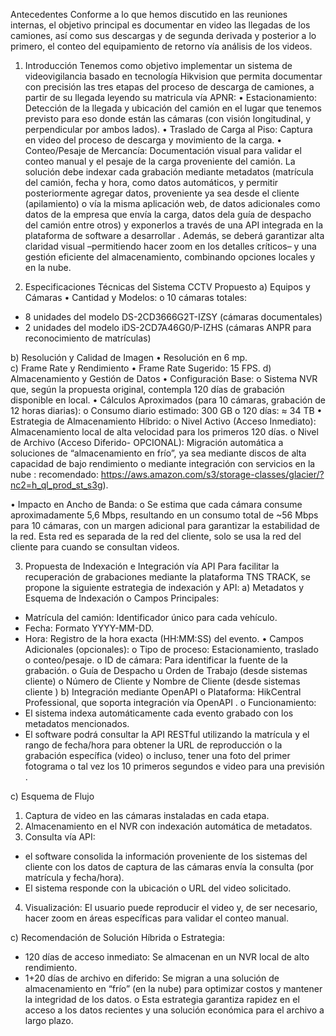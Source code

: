 Antecedentes
Conforme a lo que hemos discutido en las reuniones internas, el objetivo principal es documentar en video las llegadas de los camiones, así como sus descargas y de segunda derivada y posterior a lo primero, el conteo del equipamiento de retorno vía análisis de los videos. 
1. Introducción
Tenemos como objetivo implementar un sistema de videovigilancia basado en tecnología Hikvision que permita documentar con precisión las tres etapas del proceso de descarga de camiones, a partir de su llegada leyendo su matricula vía APNR: 
•	Estacionamiento: Detección de la  llegada y ubicación del camión en el lugar que tenemos previsto para eso donde están las cámaras (con visión longitudinal, y perpendicular por ambos lados). 
•	Traslado de Carga al Piso: Captura en video del proceso de descarga y movimiento de la carga. 
•	Conteo/Pesaje de Mercancía: Documentación visual para validar el conteo manual y el pesaje de la carga proveniente del camión. 
La solución debe indexar cada grabación mediante metadatos (matrícula del camión, fecha y hora, como datos automáticos, y permitir posteriormente agregar datos, proveniente ya sea desde el cliente (apilamiento) o vía la misma aplicación web, de datos adicionales como datos de la empresa que envía la carga, datos dela guía de despacho del camión entre otros) y exponerlos a través de una API integrada en la plataforma de software a desarrollar . Además, se deberá garantizar alta claridad visual –permitiendo hacer zoom en los detalles críticos– y una gestión eficiente del almacenamiento, combinando opciones locales y en la nube. 
 
2. Especificaciones Técnicas del Sistema CCTV Propuesto
a) Equipos y Cámaras
•	Cantidad y Modelos: 
o	10 cámaras totales: 
 -	8 unidades del modelo DS-2CD3666G2T-IZSY (cámaras documentales) 
- 	2 unidades del modelo iDS-2CD7A46G0/P-IZHS (cámaras ANPR para reconocimiento de matrículas) 

b) Resolución y Calidad de Imagen
•	Resolución en 6 mp.  
c) Frame Rate y Rendimiento
•	Frame Rate Sugerido: 15 FPS. 
d) Almacenamiento y Gestión de Datos
•	Configuración Base: 
o	Sistema NVR que, según la propuesta original, contempla 120 días de grabación disponible en local.
•	Cálculos Aproximados (para 10 cámaras, grabación de 12 horas diarias): 
o	Consumo diario estimado: 300 GB
o	120 días: ≈ 34 TB
•	Estrategia de Almacenamiento Híbrido: 
o	Nivel Activo (Acceso Inmediato): Almacenamiento local de alta velocidad para los primeros 120 días.
o	Nivel de Archivo (Acceso Diferido- OPCIONAL): Migración automática a soluciones de “almacenamiento en frío”, ya sea mediante discos de alta capacidad de bajo rendimiento o mediante integración con servicios en la nube :
recomendado: https://aws.amazon.com/s3/storage-classes/glacier/?nc2=h_ql_prod_st_s3g).

•	Impacto en Ancho de Banda: 
o	Se estima que cada cámara consume aproximadamente 5,6 Mbps, resultando en un consumo total de ~56 Mbps para 10 cámaras, con un margen adicional para garantizar la estabilidad de la red. Esta red es separada de la red del cliente, solo se usa la red del cliente para cuando se consultan videos.
 
3. Propuesta de Indexación e Integración vía API
Para facilitar la recuperación de grabaciones mediante la plataforma TNS TRACK, se propone la siguiente estrategia de indexación y API:
a)	Metadatos y Esquema de Indexación
o	Campos Principales: 
- Matrícula del camión: Identificador único para cada vehículo. 
- Fecha: Formato YYYY-MM-DD. 
- Hora: Registro de la hora exacta (HH:MM:SS) del evento. 
•	Campos Adicionales (opcionales): 
o	Tipo de proceso: Estacionamiento, traslado o conteo/pesaje.
o	ID de cámara: Para identificar la fuente de la grabación.
o	Guía de Despacho u Orden de Trabajo (desde sistemas cliente)
o	Número de Cliente y Nombre de Cliente (desde sistemas cliente )
b)	Integración mediante OpenAPI
o	Plataforma: HikCentral Professional, que soporta integración vía OpenAPI .
o	Funcionamiento: 
- El sistema indexa automáticamente cada evento grabado con los metadatos mencionados. 
- El software podrá consultar la API RESTful utilizando la matrícula y el rango de fecha/hora para obtener la URL de reproducción o la grabación específica (video) o incluso, tener una foto del primer fotograma o tal vez los 10 primeros segundos e video para una previsión . 

c)	Esquema de Flujo
1.	Captura de video en las cámaras instaladas en cada etapa.
2.	Almacenamiento en el NVR con indexación automática de metadatos.
3.	Consulta vía API: 
- el software consolida la información proveniente de los sistemas del cliente con los datos de captura de las cámaras envía la consulta (por matrícula y fecha/hora). 
- El sistema responde con la ubicación o URL del video solicitado. 
4.	Visualización: El usuario puede reproducir el video y, de ser necesario, hacer zoom en áreas específicas para validar el conteo manual.
 

c)	Recomendación de Solución Híbrida
o	Estrategia: 
- 120 días de acceso inmediato: Se almacenan en un NVR local de alto rendimiento. 
- 1+20 días de archivo en diferido: Se migran a una solución de almacenamiento en “frío” (en la nube) para optimizar costos y mantener la integridad de los datos. 
o	Esta estrategia garantiza rapidez en el acceso a los datos recientes y una solución económica para el archivo a largo plazo.
